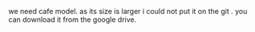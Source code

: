 we need cafe model. as its size is larger i could not put it on the git . you can download it from the google drive.
